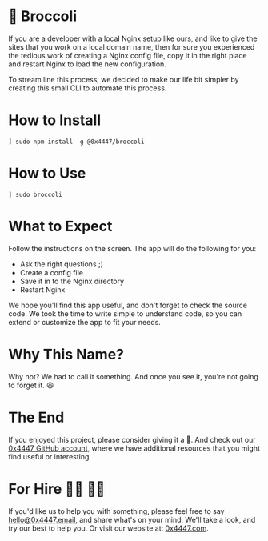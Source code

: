 # 🥦 Broccoli

If you are a developer with a local Nginx setup like [ours](https://github.com/davidgatti/my-development-setup/tree/master/05_custom_domains), and like to give the sites that you work on a local domain name, then for sure you experienced the tedious work of creating a Nginx config file, copy it in the right place and restart Nginx to load the new configuration.

To stream line this process, we decided to make our life bit simpler by creating this small CLI to automate this process.

# How to Install

```
] sudo npm install -g @0x4447/broccoli
```

# How to Use

```
] sudo broccoli
```

# What to Expect

Follow the instructions on the screen. The app will do the following for you:

- Ask the right questions ;)
- Create a config file
- Save it in to the Nginx directory
- Restart Nginx

We hope you'll find this app useful, and don't forget to check the source code. We took the time to write simple to understand code, so you can extend or customize the app to fit your needs.

# Why This Name?

Why not? We had to call it something. And once you see it, you're not going to forget it. 😃

# The End

If you enjoyed this project, please consider giving it a 🌟. And check out our [0x4447 GitHub account](https://github.com/0x4447), where we have additional resources that you might find useful or interesting.

# For Hire 👨‍💻 👩‍💻

If you'd like us to help you with something, please feel free to say [hello@0x4447.email](mailto:hello@0x4447.email), and share what's on your mind. We'll take a look, and try our best to help you. Or visit our website at: [0x4447.com](https://0x4447.com).
